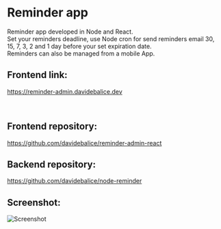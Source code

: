 
# Reminder app

Reminder app developed in Node and React.
<br>
Set your reminders deadline, use Node cron for send reminders email 30, 15, 7, 3, 2 and 1 day before your set expiration date.
<br>
Reminders can also be managed from a mobile App.
<br>

## Frontend link:

https://reminder-admin.davidebalice.dev

<br>

## Frontend repository:

https://github.com/davidebalice/reminder-admin-react

## Backend repository:

https://github.com/davidebalice/node-reminder


## Screenshot:

![Screenshot](https://www.aroundweb.it/screenshot/reminder.jpg)
